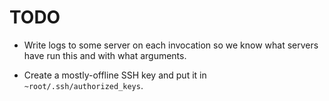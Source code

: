 # TODO

*   Write logs to some server on each invocation so we know what servers have
    run this and with what arguments.

*   Create a mostly-offline SSH key and put it in `~root/.ssh/authorized_keys`.
